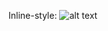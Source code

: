 
Inline-style: 
![alt text](https://raw.githubusercontent.com/hilalbaig/HBSegmentedControl/master/segmented-gif.gif "HBSegmentedControl Gif")
